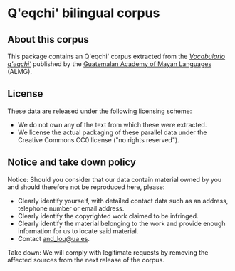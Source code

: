 Q'eqchi' bilingual corpus
==========================================================================================================

## About this corpus
This package contains an Q'eqchi' corpus extracted from the _[Vocabulario q'eqchi'](https://www.almg.org.gt/wp-content/uploads/2020/10/VOCABULARIO-6.pdf)_ published by the [Guatemalan Academy of Mayan Languages](https://www.almg.org.gt/) (ALMG).

## License
These data are released under the following licensing scheme:
 * We do not own any of the text from which these were extracted.
 * We license the actual packaging of these parallel data under the Creative
   Commons CC0 license ("no rights reserved").

## Notice and take down policy
Notice: Should you consider that our data contain material owned by
you and should therefore not be reproduced here, please:

 * Clearly identify yourself, with detailed contact data such as an address,
   telephone number or email address.
 * Clearly identify the copyrighted work claimed to be infringed.
 * Clearly identify the material belonging to the work and provide
   enough information for us to locate said material. 
 * Contact [and_lou@ua.es](mailto:and_lou@ua.es).

Take down: We will comply with legitimate requests by removing the affected
sources from the next release of the corpus.